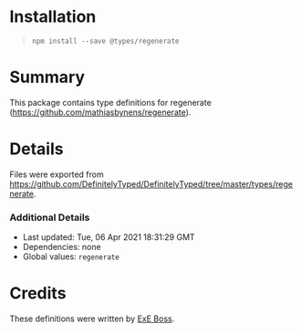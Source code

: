 # Installation
> `npm install --save @types/regenerate`

# Summary
This package contains type definitions for regenerate (https://github.com/mathiasbynens/regenerate).

# Details
Files were exported from https://github.com/DefinitelyTyped/DefinitelyTyped/tree/master/types/regenerate.

### Additional Details
 * Last updated: Tue, 06 Apr 2021 18:31:29 GMT
 * Dependencies: none
 * Global values: `regenerate`

# Credits
These definitions were written by [ExE Boss](https://github.com/ExE-Boss).

